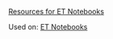 [Resources for ET Notebooks](http://adamschwartz.co/et-notebooks/)

Used on: [ET Notebooks](http://www.edwardtufte.com/bboard)